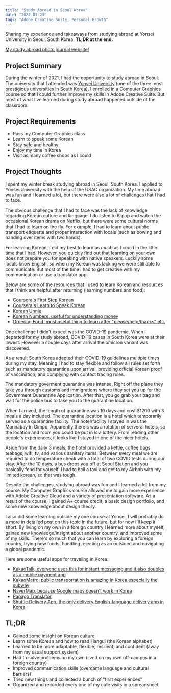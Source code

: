 ```yaml
---
title: "Study Abroad in Seoul Korea"
date: "2022-01-23"
tags: "Adobe Creative Suite, Personal Growth"
---
```

Sharing my experience and takeaways from studying abroad at Yonsei University in Seoul, South Korea. **TL;DR at the end.**


[My study abroad photo journal website!](https://korea.jasontuyen.com/)


## Project Summary
During the winter of 2021, I had the opportunity to study abroad in Seoul. The university that I attended was [Yonsei University](https://en.wikipedia.org/wiki/Yonsei_University) (one of the three most prestigious universities in South Korea). I enrolled in a Computer Graphics course so that I could further improve my skills in Adobe Creative Suite. But most of what I’ve learned during study abroad happened outside of the classroom.


## Project Requirements
* Pass my Computer Graphics class
* Learn to speak some Korean
* Stay safe and healthy
* Enjoy my time in Korea
* Visit as many coffee shops as I could


## Project Thoughts
I spent my winter break studying abroad in Seoul, South Korea. I applied to Yonsei University with the help of the USAC organization. My time abroad was fun and I learned a lot, but there were also a lot of challenges that I had to face.


The obvious challenge that I had to face was the lack of knowledge regarding Korean culture and language. I do listen to K-pop and watch the occasional Korean drama on Netflix, but there were some cultural norms that I had to learn on the fly. For example, I had to learn about public transport etiquette and proper interaction with locals (such as bowing and handing over items with two hands).


For learning Korean, I did my best to learn as much as I could in the little time that I had. However, you quickly find out that learning on your own does not prepare you for speaking with native speakers. Luckily some locals know English, so when my Korean was lacking we were still able to communicate. But most of the time I had to get creative with my communication or use a translator app.

Below are some of the resources that I used to learn Korean and resources that I think are helpful after returning (learning numbers and food):
* [Coursera's First Step Korean](https://www.coursera.org/learn/learn-korean)
* [Coursera's Learn to Speak Korean](https://www.coursera.org/learn/learn-speak-korean1)
* [Korean Unnie](https://www.youtube.com/channel/UCcA88_Z7wQWMoQ9bKwjuanA)
* [Korean Numbers, useful for understanding money](https://learnkorean24.com/korean-lessons/korean-numbers/#review-quiz)
* [Ordering Food, most useful thing to learn after "please/help/thanks" etc.](https://joelstraveltips.com/korean-phrases-for-ordering-food/)

One challenge I didn’t expect was the COVID-19 pandemic. When I departed for my study abroad, COVID-19 cases in South Korea were at their lowest. However a couple days after arrival the omicron variant was discovered. 


As a result South Korea adapted their COVID-19 guidelines multiple times during my stay. Meaning I had to stay flexible and follow all rules set forth such as mandatory quarantine upon arrival, providing official Korean proof of vaccination, and complying with contact tracing rules.


The mandatory goverment quarantine was intense. Right off the plane they take you through customs and immigrations where they set you up for the Government Quarantine Application. After that, you go grab your bag and wait for the police bus to take you to the quarantine location.


When I arrived, the length of quarantine was 10 days and cost $1200 with 3 meals a day included. The quarantine location is a hotel which temporarily served as a quarantine facility. The hotel/facility I stayed in was the Marinabay in Gimpo. Apparently there's was a rotation of serveral hotels, so the location and room you could be put in is a lottery. From reading other people's experiences, it looks like I stayed in one of the nicer hotels. 


Aside from the daily 3 meals, the hotel provided a kettle, coffee bags, teabags, wifi, tv, and various sanitary items. Between every meal we are required to do temperature check with a total of two COVID tests during our stay. After the 10 days, a bus drops you off at Seoul Station and you basically fend for youself. I had to hail a taxi and get to my Airbnb with my limited korean, so that was tough.


Despite the challenges, studying abroad was fun and I learned a lot from my course. My Computer Graphics course allowed me to gain more experience with Adobe Creative Cloud and a variety of presentation software. As a result of the course, I gained A+ course credit, a basic design portfolio, and some new knowledge about design theory.


I also did some learning outside my one course at Yonsei. I will probably do a more in detailed post on this topic in the future, but for now I'll keep it short. By living on my own in a foreign country I learned more about myself, gained new knowledge/insight about another country, and improved some of my skills. There's so much that you can learn by exploring a foreign country, trying new foods, handling rejecting as an outsider, and navigating a global pandemic.


Here are some useful apps for traveling in Korea:
* [KakaoTalk, everyone uses this for instant messaging and it also doubles as a moblie payment app](https://apps.apple.com/us/app/kakaotalk/id362057947)
* [KakaoMetro, public transportation is amazing in Korea especially the subway](https://apps.apple.com/us/app/kakaometro/id1095533900)
* [NaverMap, because Google maps doesn't work in Korea](https://apps.apple.com/us/app/naver-map-navigation/id311867728)
* [Papago Translator](https://apps.apple.com/us/app/naver-papago-ai-translator/id1147874819)
* [Shuttle Delivery App, the only delivery English-language delivery app in Korea](https://apps.apple.com/us/app/shuttle-delivery/id1220751968)


## TL;DR
* Gained some insight on Korean culture
* Learn some Korean and how to read Hangul (the Korean alphabet)
* Learned to be more adaptable, flexible, resilient, and confident (away from my usual support system)
* Had to solve problems on my own (lived on my own off-campus in a foreign country)
* Improved communication skills (overcame language and cultural barriers)
* Tried new things and collected a bunch of "first experiences"
* Organized and recorded every one of my cafe visits in a spreadsheet